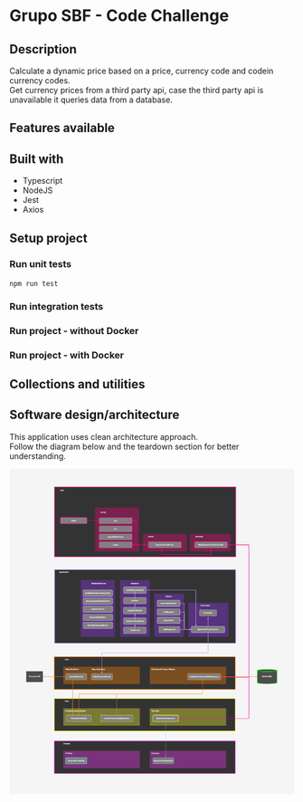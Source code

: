 # Grupo SBF - Code Challenge

## Description
Calculate a dynamic price based on a price, currency code and codein currency codes.\
Get currency prices from a third party api, case the third party api is unavailable it queries data from a database.

## Features available

## Built with
- Typescript
- NodeJS
- Jest
- Axios

## Setup project

### Run unit tests
```
npm run test
```

### Run integration tests

### Run project - without Docker

### Run project - with Docker

## Collections and utilities

## Software design/architecture
This application uses clean architecture approach.\
Follow the diagram below and the teardown section for better understanding.

![Application architecute diagram](/app-architecture.png)